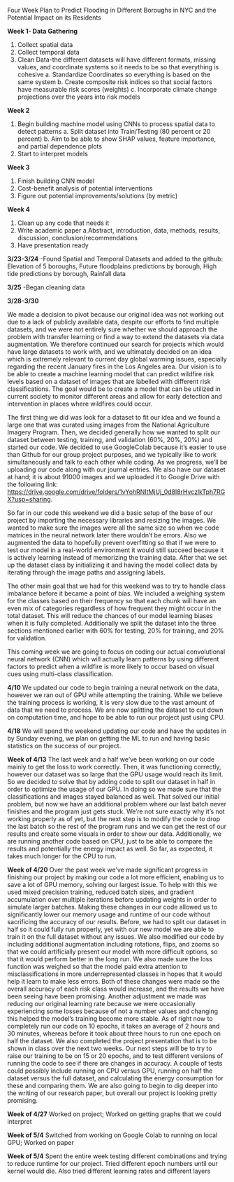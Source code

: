 Four Week Plan to Predict Flooding in Different Boroughs in NYC and the Potential Impact on its Residents

**Week 1- Data Gathering**
1. Collect spatial data
2. Collect temporal data
3. Clean Data-the different datasets will have different formats, missing values, and coordinate systems so it needs to be so that everything is cohesive
      a. Standardize Coordinates so everything is based on the same system
      b. Create composite risk indices so that social factors have measurable risk scores (weights)
      c. Incorporate climate change projections over the years into risk models

**Week 2**
1. Begin building machine model using CNNs to process spatial data to detect patterns
      a. Split dataset into Train/Testing (80 percent or 20 percent)
      b. Aim to be able to show SHAP values, feature importance, and partial dependence plots
2. Start to interpret models

**Week 3**
1. Finish building CNN model
2. Cost-benefit analysis of potential interventions
3. Figure out potential improvements/solutions (by metric)

**Week 4**
1. Clean up any code that needs it
2. Write academic paper
      a.Abstract, introduction, data, methods, results, discussion, conclusion/recommendations
3. Have presentation ready

**3/23-3/24**
-Found Spatial and Temporal Datasets and added to the github: Elevation of 5 boroughs, Future floodplains predictions by borough, High tide predictions by borough, Rainfall data

**3/25**
-Began cleaning data

**3/28-3/30**

We made a decision to pivot because our original idea was not working out due to a lack of publicly available data, despite our efforts to find multiple datasets, and we were not entirely sure whether we should approach the problem with transfer learning or find a way to extend the datasets via data augmentation. We therefore continued our search for projects which would have large datasets to work with, and we ultimately decided on an idea which is extremely relevant to current day global warming issues, especially regarding the recent January fires in the Los Angeles area. Our vision is to be able to create a machine learning model that can predict wildfire risk levels based on a dataset of images that are labelled with different risk classifications. The goal would be to create a model that can be utilized in current society to monitor different areas and allow for early detection and intervention in places where wildfires could occur.
      
The first thing we did was look for a dataset to fit our idea and we found a large one that was curated using images from the National Agriculture Imagery Program. Then, we decided generally how we wanted to split our dataset between testing, training, and validation (60%, 20%, 20%) and started our code. We decided to use GoogleColab because it’s easier to use than Github for our group project purposes, and we typically like to work simultaneously and talk to each other while coding. As we progress, we’ll be uploading our code along with our journal entries. We also have our dataset at hand; it is about 91000 images and we uploaded it to Google Drive with the following link: https://drive.google.com/drive/folders/1vYohRNltMjUj_0d8l8rHvczlkTph7RGX?usp=sharing.
      
So far in our code this weekend we did a basic setup of the base of our project by importing the necessary libraries and resizing the images. We wanted to make sure the images were all the same size so when we code matrices in the neural network later there wouldn’t be errors. Also we augmented the data to hopefully prevent overfitting so that if we were to test our model in a real-world environment it would still succeed because it is actively learning instead of memorizing the training data. After that we set up the dataset class by initializing it and having the model collect data by iterating through the image paths and assigning labels.

The other main goal that we had for this weekend was to try to handle class imbalance before it became a point of bias. We included a weighing system for the classes based on their frequency so that each chunk will have an even mix of categories regardless of how frequent they might occur in the total dataset. This will reduce the chances of our model learning biases when it is fully completed. Additionally we split the dataset into the three sections mentioned earlier with 60% for testing, 20% for training, and 20% for validation.

This coming week we are going to focus on coding our actual convolutional neural network (CNN) which will actually learn patterns by using different factors to predict when a wildfire is more likely to occur based on visual cues using multi-class classification.

**4/10**
We updated our code to begin training a neural network on the data, however we ran out of GPU while attempting the training. While we believe the training process is working, it is very slow due to the vast amount of data that we need to process. We are now splitting the dataset to cut down on computation time, and hope to be able to run our project just using CPU.

**4/18**
We will spend the weekend updating our code and have the updates in by Sunday evening, we plan on getting the ML to run and having basic statistics on the success of our project.

**Week of 4/13**
The last week and a half we’ve been working on our code mainly to get the loss to work correctly. Then, it was functioning correctly, however our dataset was so large that the GPU usage would reach its limit. So we decided to solve that by adding code to split our dataset in half in order to optimize the usage of our GPU. In doing so we made sure that the classifications and images stayed balanced as well. That solved our initial problem, but now we have an additional problem where our last batch never finishes and the program just gets stuck. We’re not sure exactly why it’s not working properly as of yet, but the next step is to modify the code to drop the last batch so the rest of the program runs and we can get the rest of our results and create some visuals in order to show our data. Additionally, we are running another code based on CPU, just to be able to compare the results and potentially the energy impact as well. So far, as expected, it takes much longer for the CPU to run.

**Week of 4/20**
Over the past week we’ve made significant progress in finishing our project by making our code a lot more efficient, enabling us to save a lot of GPU memory, solving our largest issue. To help with this we used mixed precision training, reduced batch sizes, and gradient accumulation over multiple iterations before updating weights in order to simulate larger batches. Making these changes in our code allowed us to significantly lower our memory usage and runtime of our code without sacrificing the accuracy of our results. Before, we had to split our dataset in half so it could fully run properly, yet with our new model we are able to train it on the full dataset without any issues. We also modified our code by including additional augmentation including rotations, flips, and zooms so that we could artificially present our model with more difficult options, so that it would perform better in the long run. We also made sure the loss function was weighed so that the model paid extra attention to misclassifications in more underrepresented classes in hopes that it would help it learn to make less errors. Both of these changes were made so the overall accuracy of each risk class would increase, and the results we have been seeing have been promising. Another adjustment we made was reducing our original learning rate because we were occasionally experiencing some losses because of not a number values and changing this helped the model’s training become more stable. As of right now to completely run our code on 10 epochs, it takes an average of 2 hours and 30 minutes, whereas before it took about three hours to run one epoch on half the dataset. We also completed the project presentation that is to be shown in class over the next two weeks. Our next steps will be to try to raise our training to be on 15 or 20 epochs, and to test different versions of running the code to see if there are changes in accuracy. A couple of tests could possibly include running on CPU versus GPU, running on half the dataset versus the full dataset, and calculating the energy consumption for these and comparing them. We are also going to begin to dig deeper into the writing of our research paper, but overall our project is looking pretty promising.

**Week of 4/27**
Worked on project; Worked on getting graphs that we could interpret

**Week of 5/4**
Switched from working on Google Colab to running on local GPU; Worked on paper

**Week of 5/4**
Spent the entire week testing different combinations and trying to reduce runtime for our project. Tried different epoch numbers until our kernel would die. Also tried different learning rates and different layers

